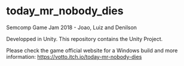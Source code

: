# today_mr_nobody_dies
Semcomp Game Jam 2018 - Joao, Luiz and Denilson

Developped in Unity.
This repository contains the Unity Project.

Please check the game official website for a Windows build and more information: https://votto.itch.io/today-mr-nobody-dies
